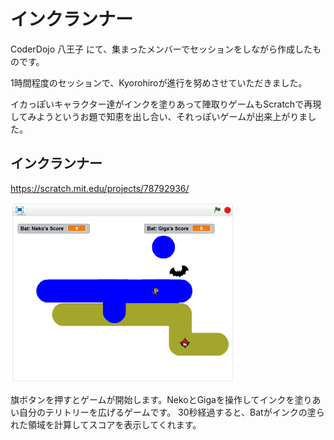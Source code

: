 # インクランナー


CoderDojo 八王子 にて、集まったメンバーでセッションをしながら作成したものです。

1時間程度のセッションで、Kyorohiroが進行を努めさせていただきました。

イカっぽいキャラクター達がインクを塗りあって陣取りゲームもScratchで再現してみようというお題で知恵を出し合い、それっぽいゲームが出来上がりました。


## インクランナー
https://scratch.mit.edu/projects/78792936/

![](about_scratch.png)

旗ボタンを押すとゲームが開始します。NekoとGigaを操作してインクを塗りあい自分のテリトリーを広げるゲームです。
30秒経過すると、Batがインクの塗られた領域を計算してスコアを表示してくれます。

